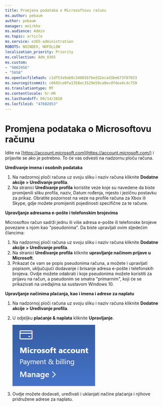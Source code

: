 ```yaml
---
title: Promjena podataka o Microsoftovu računu
ms.author: pebaum
author: pebaum
manager: mnirkhe
ms.audience: Admin
ms.topic: article
ms.service: o365-administration
ROBOTS: NOINDEX, NOFOLLOW
localization_priority: Priority
ms.collection: Adm_O365
ms.custom:
- "9002956"
- "5658"
ms.openlocfilehash: c1df53e9ab0c34065b7bed32ecad3be673f07033
ms.sourcegitcommit: c6692ce0fa1358ec3529e59ca0ecdfdea4cdc759
ms.translationtype: MT
ms.contentlocale: hr-HR
ms.lasthandoff: 09/14/2020
ms.locfileid: "47682853"
---
```

# <a name="change-my-microsoft-account-information"></a>Promjena podataka o Microsoftovu računu

Idite na [https://account.microsoft.com](https://account.microsoft.com/) i prijavite se ako je potrebno. To će vas odvesti na nadzornu ploču računa.  

**Uređivanje imena i osobnih podataka**

1. Na nadzornoj ploči računa uz svoju sliku i naziv računa kliknite **Dodatne akcije > Uređivanje profila**.
2. Na stranici **Uređivanje profila** koristite veze koje su navedene da biste promijenili sliku profila, naziv, Datum rođenja, mjesto i jezičnu postavku za prikaz. Obratite pozornost na veze na profile računa za Xbox ili Skype, gdje možete promijeniti pojedinosti specifične za te račune.

**Upravljanje adresama e-pošte i telefonskim brojevima**

Microsoftov račun sadrži jednu ili više adresa e-pošte ili telefonske brojeve povezane s njom kao "pseudonima". Da biste upravljali ovim sljedećim člancima:

1. Na nadzornoj ploči računa uz svoju sliku i naziv računa kliknite **Dodatne akcije > Uređivanje profila**.
2. Na stranici **Uređivanje profila** kliknite **upravljanje načinom prijave u Microsoft**. 
3. Prikazat će vam se popis pseudonima računa, a možete i upravljati popisom, uključujući dodavanje i brisanje adresa e-pošte i telefonskih brojeva. Ovdje možete odabrati i koje pseudonima možete koristiti za prijavu na račun, a pseudonim se smatra "primarnim", koji će se prikazivati na uređajima sa sustavom Windows 10.

**Upravljanje načinima plaćanja, kao i imena i adrese za naplatu** 

1. Na nadzornoj ploči računa uz svoju sliku i naziv računa kliknite **Dodatne akcije > Uređivanje profila**.
2. U odjeljku **plaćanje & naplata** kliknite **Upravljanje**.

    ![Upravljanje plaćanjem i naplaćivanje](media/manage-account.png)

3. Ovdje možete dodavati, uređivati i uklanjati načine plaćanja i njihove pridružene adrese za naplatu. 
